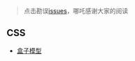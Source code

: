 > 点击勘误[issues](https://github.com/webVueBlog/learn-web/issues)，哪吒感谢大家的阅读

## CSS

- [盒子模型](/CSS/盒子模型.md)
